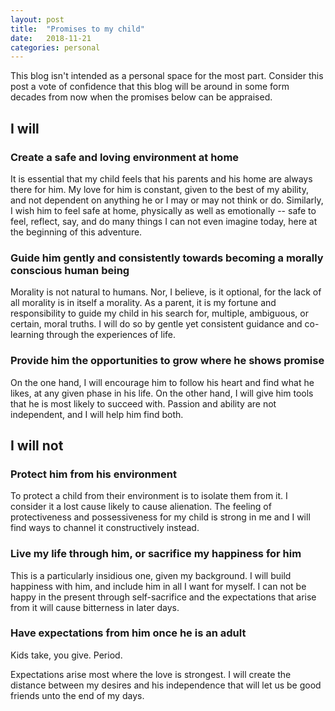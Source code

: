 ```yaml
---
layout: post
title:  "Promises to my child"
date:   2018-11-21
categories: personal
---
```


This blog isn't intended as a personal space for the most part. Consider this post a vote of confidence that this blog will be around in some form
decades from now when the promises below can be appraised.

## I will

### Create a safe and loving environment at home

It is essential that my child feels that his parents and his home are always there for him. My love for him is constant, given to the best of my
ability, and not dependent on anything he or I may or may not think or do. Similarly, I wish him to feel safe at home, physically as well as
emotionally -- safe to feel, reflect, say, and do many things I can not even imagine today, here at the beginning of this adventure.

### Guide him gently and consistently towards becoming a morally conscious human being

Morality is not natural to humans. Nor, I believe, is it optional, for the lack of all morality is in itself a morality. As a parent, it is my fortune
and responsibility to guide my child in his search for, multiple, ambiguous, or certain, moral truths. I will do so by gentle yet consistent guidance
and co-learning through the experiences of life.

### Provide him the opportunities to grow where he shows promise

On the one hand, I will encourage him to follow his heart and find what he likes, at any given phase in his life. On the other hand, I will give him
tools that he is most likely to succeed with. Passion and ability are not independent, and I will help him find both.

## I will not

### Protect him from his environment

To protect a child from their environment is to isolate them from it. I consider it a lost cause likely to cause alienation. The feeling of
protectiveness and possessiveness for my child is strong in me and I will find ways to channel it constructively instead.

### Live my life through him, or sacrifice my happiness for him

This is a particularly insidious one, given my background. I will build happiness with him, and include him in all I want for myself. I can not be
happy in the present through self-sacrifice and the expectations that arise from it will cause bitterness in later days.

### Have expectations from him once he is an adult

Kids take, you give. Period.

Expectations arise most where the love is strongest. I will create the distance between my desires and his independence that will let us be good
friends unto the end of my days.
